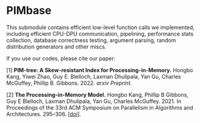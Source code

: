 # PIMbase

This submodule contains efficient low-level function calls we implemented, including efficient CPU-DPU communication, pipelining, performance stats collection, database correctness testing, argument parsing, random distribution generators and other miscs.

If you use our codes, please cite our paper:

[1] **PIM-tree: A Skew-resistant Index for Processing-in-Memory.** Hongbo Kang, Yiwei Zhao, Guy E. Blelloch, Laxman Dhulipala, Yan Gu, Charles McGuffey, Phillip B. Gibbons. 2022. *arxiv Preprint*.

[2] **The Processing-in-Memory Model.** Hongbo Kang, Phillip B Gibbons, Guy E Blelloch, Laxman Dhulipala, Yan Gu, Charles McGuffey. 2021. In Proceedings of the 33rd ACM Symposium on Parallelism in Algorithms and Architectures. 295–306. [[doi](https://dl.acm.org/doi/10.1145/3409964.3461816)].
